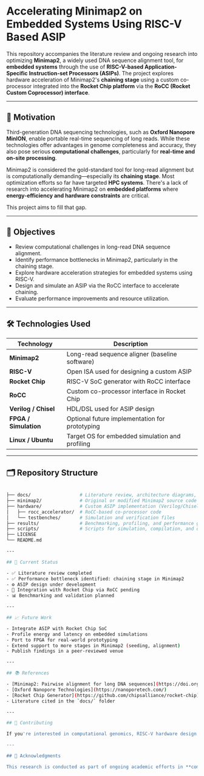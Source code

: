 # Accelerating Minimap2 on Embedded Systems Using RISC-V Based ASIP

This repository accompanies the literature review and ongoing research into optimizing **Minimap2**, a widely used DNA sequence alignment tool, for **embedded systems** through the use of **RISC-V-based Application-Specific Instruction-set Processors (ASIPs)**. The project explores hardware acceleration of Minimap2's **chaining stage** using a custom co-processor integrated into the **Rocket Chip platform** via the **RoCC (Rocket Custom Coprocessor) interface**.

---

## 🧬 Motivation

Third-generation DNA sequencing technologies, such as **Oxford Nanopore MinION**, enable portable real-time sequencing of long reads. While these technologies offer advantages in genome completeness and accuracy, they also pose serious **computational challenges**, particularly for **real-time and on-site processing**.

Minimap2 is considered the gold-standard tool for long-read alignment but is computationally demanding—especially its **chaining stage**. Most optimization efforts so far have targeted **HPC systems**. There's a lack of research into accelerating Minimap2 on **embedded platforms** where **energy-efficiency and hardware constraints** are critical.

This project aims to fill that gap.

---

## 🎯 Objectives

- Review computational challenges in long-read DNA sequence alignment.
- Identify performance bottlenecks in Minimap2, particularly in the chaining stage.
- Explore hardware acceleration strategies for embedded systems using RISC-V.
- Design and simulate an ASIP via the RoCC interface to accelerate chaining.
- Evaluate performance improvements and resource utilization.

---

## 🛠️ Technologies Used

| Technology         | Description                                                 |
|--------------------|-------------------------------------------------------------|
| **Minimap2**       | Long-read sequence aligner (baseline software)              |
| **RISC-V**         | Open ISA used for designing a custom ASIP                   |
| **Rocket Chip**    | RISC-V SoC generator with RoCC interface                    |
| **RoCC**           | Custom co-processor interface in Rocket Chip                |
| **Verilog / Chisel** | HDL/DSL used for ASIP design                              |
| **FPGA / Simulation** | Optional future implementation for prototyping           |
| **Linux / Ubuntu** | Target OS for embedded simulation and profiling             |

---

## 🗂️ Repository Structure

```bash

├── docs/                  # Literature review, architecture diagrams, and references
├── minimap2/              # Original or modified Minimap2 source code
├── hardware/              # Custom ASIP implementation (Verilog/Chisel)
│   ├── rocc_accelerator/  # RoCC-based co-processor code
│   └── testbenches/       # Simulation and verification files
├── results/               # Benchmarking, profiling, and performance graphs
├── scripts/               # Scripts for simulation, compilation, and data generation
├── LICENSE
└── README.md

---

## 📌 Current Status

- ✅ Literature review completed  
- ✅ Performance bottleneck identified: chaining stage in Minimap2  
- ⚙️ ASIP design under development  
- 🔄 Integration with Rocket Chip via RoCC pending  
- 📊 Benchmarking and validation planned  

---

## 📈 Future Work

- Integrate ASIP with Rocket Chip SoC  
- Profile energy and latency on embedded simulations  
- Port to FPGA for real-world prototyping  
- Extend support to more stages in Minimap2 (seeding, alignment)  
- Publish findings in a peer-reviewed venue  

---

## 📚 References

- [Minimap2: Pairwise alignment for long DNA sequences](https://doi.org/10.1093/bioinformatics/bty191)
- [Oxford Nanopore Technologies](https://nanoporetech.com/)
- [Rocket Chip Generator](https://github.com/chipsalliance/rocket-chip)
- Literature cited in the `docs/` folder

---

## 🤝 Contributing

If you're interested in computational genomics, RISC-V hardware design, or embedded bioinformatics applications, feel free to contribute!

---

## 🧠 Acknowledgments

This research is conducted as part of ongoing academic efforts in **computational bioengineering** and **hardware-software co-design for genomics**.
